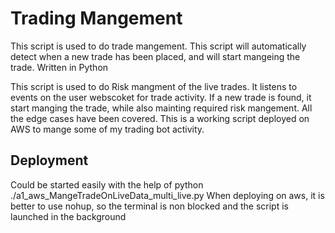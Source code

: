 # Trading Mangement
This script is used to do trade mangement. This script will automatically detect when a new trade has been placed, and will start mangeing the trade. Written in Python

This script is used to do Risk mangment of the live trades.
It listens to events on the user webscoket for trade activity. If a new trade is found, it start manging the trade, while also mainting required risk mangement.
All the edge cases have been covered. 
This is a working script deployed on AWS to mange some of my trading bot activity. 

## Deployment
Could be started easily with the help of python ./a1_aws_MangeTradeOnLiveData_multi_live.py
When deploying on aws, it is better to use nohup, so the terminal is non blocked and the script is launched in the background
